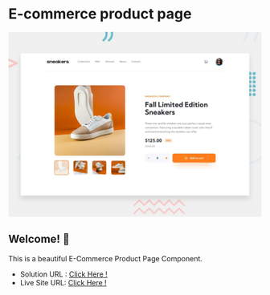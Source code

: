 # E-commerce product page

![Design preview for the E-commerce product page coding challenge](./design/desktop-preview.jpg)

## Welcome! 👋

This is a beautiful E-Commerce Product Page Component.

- Solution URL : [Click Here !](https://www.frontendmentor.io/solutions/responsive-ecommerce-product-page-by-tailwind-css-and-vanilla-js-yXr8xcPFfo)
- Live Site URL: [Click Here !](https://erenymo.github.io/e-commerce-product-page-project/)
